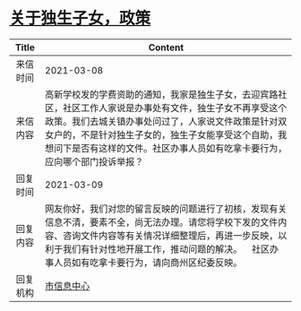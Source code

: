 # <a href="http://www.shangluo.gov.cn/zmhd/ldxxxx.jsp?urltype=leadermail.LeaderMailContentUrl&wbtreeid=1112&leadermailid=6999">关于独生子女，政策</a>
| Title |                                                                      Content                                                                       |
|:-----:|----------------------------------------------------------------------------------------------------------------------------------------------------|
| 来信时间  | 2021-03-08                                                                                                                                         |
| 来信内容  | 高新学校发的学费资助的通知，我家是独生子女，去迎宾路社区，社区工作人家说是办事处有文件，独生子女不再享受这个政策。我们去城关镇办事处问过了，人家说文件政策是针对双女户的，不是针对独生子女的，独生子女能享受这个自助，我想问下是否有这样的文件。社区办事人员如有吃拿卡要行为，应向哪个部门投诉举报？ |
| 回复时间  | 2021-03-09                                                                                                                                         |
| 回复内容  | 网友你好，我们对您的留言反映的问题进行了初核，发现有关信息不清，要素不全，尚无法办理。请您将学校下发的文件内容、咨询文件内容等有关情况详细整理后，再进一步反映，以利于我们有针对性地开展工作，推动问题的解决。    社区办事人员如有吃拿卡要行为，请向商州区纪委反映。               |
| 回复机构  | <a href="../../categories/agencies/市信息中心.md">市信息中心</a>                                                                                               |